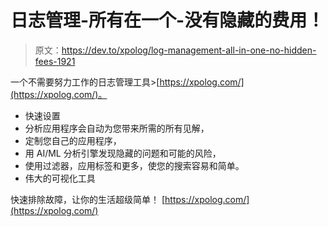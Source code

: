 # 日志管理-所有在一个-没有隐藏的费用！

> 原文：<https://dev.to/xpolog/log-management-all-in-one-no-hidden-fees-1921>

一个不需要努力工作的日志管理工具>[https://xpolog.com/](https://xpolog.com/)。

*   快速设置
*   分析应用程序会自动为您带来所需的所有见解，
*   定制您自己的应用程序，
*   用 AI/ML 分析引擎发现隐藏的问题和可能的风险，
*   使用过滤器，应用标签和更多，使您的搜索容易和简单。
*   伟大的可视化工具

快速排除故障，让你的生活超级简单！
[https://xpolog.com/](https://xpolog.com/)